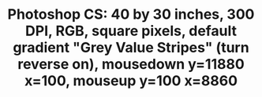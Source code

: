 ---
ee_id: '75'
site: '1'
type: '2'
url: 2011-003-photoshop-cs
title: 'Photoshop CS: 40 by 30 inches, 300 DPI, RGB, square pixels, default gradient
  "Grey Value Stripes" (turn reverse on), mousedown y=11880 x=100, mouseup y=100 x=8860'
year: '2011'
display_year: '2011'
medium: Chromogenic print
dims: 40 x 30 inches
pitch:
ps:
live_url:
related:
youtube:
related_code:
imgs: photoshop-cs-2011-003-full-database-AR.jpg
subheading:
download:
add_credit:
commission:
layout: things-i-made
---